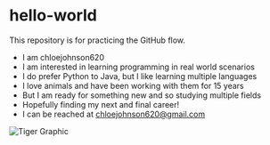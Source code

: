 # hello-world
This repository is for practicing the GitHub flow.
* I am chloejohnson620
* I am interested in learning programming in real world scenarios
* I do prefer Python to Java, but I like learning multiple languages
* I love animals and have been working with them for 15 years
* But I am ready for something new and so studying multiple fields
* Hopefully finding my next and final career!
* I can be reached at chloejohnson620@gmail.com
  

![Tiger Graphic](https://github.com/user-attachments/assets/7454a1a0-1722-4b65-8e4b-790c78c51812)
